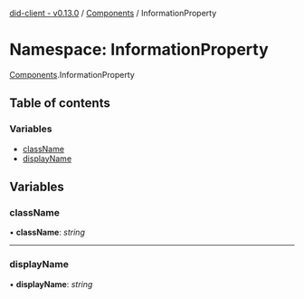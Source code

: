 [did-client - v0.13.0](../README.md) / [Components](components.md) / InformationProperty

# Namespace: InformationProperty

[Components](components.md).InformationProperty

## Table of contents

### Variables

- [className](components.informationproperty.md#classname)
- [displayName](components.informationproperty.md#displayname)

## Variables

### className

• **className**: *string*

___

### displayName

• **displayName**: *string*
